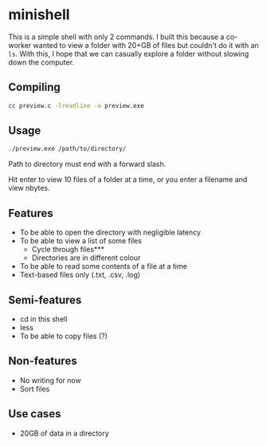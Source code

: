 # minishell

This is a simple shell with only 2 commands. I built this because a co-worker wanted to view a folder with 20+GB of files but couldn't do it with an `ls`. With this, I hope that we can casually explore a folder without slowing down the computer.

## Compiling

```bash
cc preview.c -lreadline -o preview.exe
```

## Usage

```bash
./preview.exe /path/to/directory/
```

Path to directory must end with a forward slash.

Hit enter to view 10 files of a folder at a time, or you enter a filename and view nbytes.

## Features

* To be able to open the directory with negligible latency
* To be able to view a list of some files
    * Cycle through files***
    * Directories are in different colour
* To be able to read some contents of a file at a time
* Text-based files only (.txt, .csv, .log)

## Semi-features

* cd in this shell
* less
* To be able to copy files (?)



## Non-features

* No writing for now
* Sort files

## Use cases

* 20GB of data in a directory
